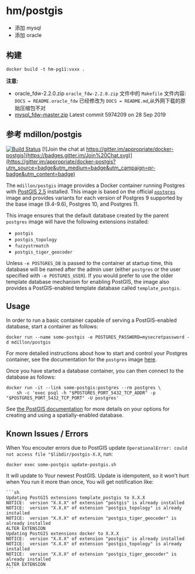 # hm/postgis

- 添加 mysql
- 添加 oracle

## 构建

`docker build -t hm-pg11:vxxx .`

**注意:**

- oracle_fdw-2.2.0.zip `oracle_fdw-2.2.0.zip` 文件中的 `Makefile` 文件内容: `DOCS = README.oracle_fdw` 已经修改为 `DOCS = README.md`,从外网下载的原始压缩包不对
- [mysql_fdw-master.zip](https://github.com/EnterpriseDB/mysql_fdw.git) Latest commit 5974209 on 28 Sep 2019

## 参考 mdillon/postgis

[![Build Status](https://travis-ci.org/appropriate/docker-postgis.svg)](https://travis-ci.org/appropriate/docker-postgis) [![Join the chat at https://gitter.im/appropriate/docker-postgis](https://badges.gitter.im/Join%20Chat.svg)](https://gitter.im/appropriate/docker-postgis?utm_source=badge&utm_medium=badge&utm_campaign=pr-badge&utm_content=badge)

The `mdillon/postgis` image provides a Docker container running Postgres with [PostGIS 2.5](http://postgis.net/) installed. This image is based on the official [`postgres`](https://registry.hub.docker.com/_/postgres/) image and provides variants for each version of Postgres 9 supported by the base image (9.4-9.6), Postgres 10, and Postgres 11.

This image ensures that the default database created by the parent `postgres` image will have the following extensions installed:

* `postgis`
* `postgis_topology`
* `fuzzystrmatch`
* `postgis_tiger_geocoder`

Unless `-e POSTGRES_DB` is passed to the container at startup time, this database will be named after the admin user (either `postgres` or the user specified with `-e POSTGRES_USER`). If you would prefer to use the older template database mechanism for enabling PostGIS, the image also provides a PostGIS-enabled template database called `template_postgis`.

## Usage

In order to run a basic container capable of serving a PostGIS-enabled database, start a container as follows:

    docker run --name some-postgis -e POSTGRES_PASSWORD=mysecretpassword -d mdillon/postgis

For more detailed instructions about how to start and control your Postgres container, see the documentation for the `postgres` image [here](https://registry.hub.docker.com/_/postgres/).

Once you have started a database container, you can then connect to the database as follows:

    docker run -it --link some-postgis:postgres --rm postgres \
        sh -c 'exec psql -h "$POSTGRES_PORT_5432_TCP_ADDR" -p "$POSTGRES_PORT_5432_TCP_PORT" -U postgres'

See [the PostGIS documentation](http://postgis.net/docs/postgis_installation.html#create_new_db_extensions) for more details on your options for creating and using a spatially-enabled database.

## Known Issues / Errors

When You encouter errors due to PostGIS update `OperationalError: could not access file "$libdir/postgis-X.X`, run:

`docker exec some-postgis update-postgis.sh`

It will update to Your newest PostGIS. Update is idempotent, so it won't hurt when You run it more than once, You will get notification like:

    ```sh
    Updating PostGIS extensions template_postgis to X.X.X
    NOTICE:  version "X.X.X" of extension "postgis" is already installed
    NOTICE:  version "X.X.X" of extension "postgis_topology" is already installed
    NOTICE:  version "X.X.X" of extension "postgis_tiger_geocoder" is already installed
    ALTER EXTENSION
    Updating PostGIS extensions docker to X.X.X
    NOTICE:  version "X.X.X" of extension "postgis" is already installed
    NOTICE:  version "X.X.X" of extension "postgis_topology" is already installed
    NOTICE:  version "X.X.X" of extension "postgis_tiger_geocoder" is already installed
    ALTER EXTENSION
    ```
